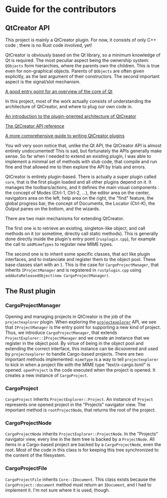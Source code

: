 # Guide for the contributors

## QtCreator API

This project is mainly a QtCreator plugin. For now, it consists of only C++
code ; there is no Rust code involved, yet!

QtCreator is obviously based on the Qt library, so a minimum knowledge of Qt is
required. The most peculiar aspect being the ownership system: `QObjects` form
hierarchies, where the parents own the children. This is true even for
non-graphical objects. Parents of `QObjects` are often given explicitly, as the
last argument of their constructors. The second important aspect is the
signal/slot mechanism.

[A good entry point for an overview of the core of Qt](http://doc.qt.io/qt-5/topics-core.html)

In this project, most of the work actually consists of understanding the
architecture of QtCreator, and where to plug our own code in.

[An introduction to the plugin-oriented architecture of QtCreator](https://doc-snapshots.qt.io/qtcreator-extending/creating-plugins.html)

[The QtCreator API reference](https://doc-snapshots.qt.io/qtcreator-extending/qtcreator-api.html)

[A more comprehensive guide to writing QtCreator plugins](http://www.vcreatelogic.com/downloads/files/Writing-Qt-Creator-Plugins.pdf)

You will very soon notice that, unlike the Qt API, the QtCreator API is almost
entirely undocumented! This is sad, but fortunately the APIs generally make
sense. So far when I needed to extend an existing plugin, I was able to
implement a minimal set of methods with stub code, that compile and run fine
and that allowed me to then explore the API by trials and errors.

QtCreator is entirely plugin-based. There is actually a super plugin called
`core`, that is the first plugin loaded and all other plugins depend on it. It
manages the toolbars/actions, and it defines the main visual components : the
concept of Modes (Ctrl-1, Ctrl-2, ...), the editor area on the center,
navigators area on the left, help area on the right, the "find" feature, the
global progress bar, the concept of Documents, the Locator (Ctrl-K), the Output
panes on the bottom, and the wizards.

There are two main mechanisms for extending QtCreator.

The first one is to retrieve an existing, singleton-like object, and call
methods on it (or sometime, directly call static methods). This is generally
done directly inside the plugin's entry point (`rusplugin.cpp`), for example
the call to `addMimeTypes` to register new MIME types.

The second one is to inherit some specific classes, that act like plugin
interfaces, and to instanciate and register them to the object pool. These base
classes start with an `I`. This is the case for `CargoProjectManager`, that
inherits `IProjectManager` and is registered in `rustplugin.cpp` using
`addAutoReleasedObject(new CargoProjectManager)`.

## The Rust plugin

### CargoProjectManager

Opening and managing projects in QtCreator is the job of the `projectexplorer`
plugin. When exploring the
[`projectexplorer`](https://doc-snapshots.qt.io/qtcreator-extending/projectexplorer.html)
API, we see that `IProjectManager` is the entry point for supporting a new kind
of project. Thus, we introduce `CargoProjectManager`, that extends
`ProjectExplorer::IProjectManager` and we create an instance that we register
in the object pool. By virtue of being in the object pool and extending the
correct interface, this instance can be dicsovered and used by
`projectexplorer` to handle Cargo-based projects. There are two important
methods implemented: `mimeType` is a way to tell `projectexplorer` to kick in
when a project file with the MIME type "text/x-cargo.toml" is opened.
`openProject` is the code executed when the project is opened. It creates a new
instance of `CargoProject`.

### CargoProject

`CargoProject` inherits `ProjectExplorer::Project`. An instance of `Project`
represents one opened project in the "Projects" navigator view. The important
method is `rootProjectNode`, that returns the root of the project.

### CargoProjectNode

`CargoProjectNode` inherits `ProjectExplorer::ProjectNode`. In the "Projects"
navigator view, every line in the item tree is backed by a `ProjectNode`. All
items in a Cargo-based project are backed by a `CargoProjectNode`, even the
root. Most of the code in this class is for keeping this tree synchronized to
the content of the filesystem.

### CargoProjectFile

`CargoProjectFile` inherits `Core::IDocument`. This class exists because the
`CargoProject::document` method must return an `IDocument`, and I had to
implement it. I'm not sure where it is used, though.
